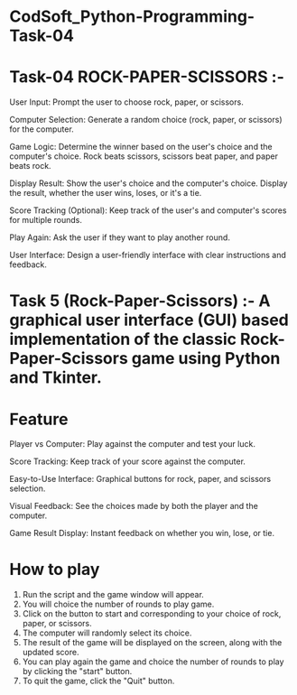 # CodSoft_Python-Programming-Task-04

# Task-04 ROCK-PAPER-SCISSORS :-
User Input: Prompt the user to choose rock, paper, or scissors.

Computer Selection: Generate a random choice (rock, paper, or scissors) for the computer.

Game Logic: Determine the winner based on the user's choice and the computer's choice. Rock beats scissors, scissors beat paper, and paper beats rock.

Display Result: Show the user's choice and the computer's choice. Display the result, whether the user wins, loses, or it's a tie.

Score Tracking (Optional): Keep track of the user's and computer's scores for multiple rounds.

Play Again: Ask the user if they want to play another round.

User Interface: Design a user-friendly interface with clear instructions and feedback.

# Task 5 (Rock-Paper-Scissors) :- A graphical user interface (GUI) based implementation of the classic Rock-Paper-Scissors game using Python and Tkinter.
# Feature 
Player vs Computer: Play against the computer and test your luck.

Score Tracking: Keep track of your score against the computer.

Easy-to-Use Interface: Graphical buttons for rock, paper, and scissors selection.

Visual Feedback: See the choices made by both the player and the computer.

Game Result Display: Instant feedback on whether you win, lose, or tie.

# How to play
1. Run the script and the game window will appear.
2. You will choice the number of rounds to play game.
3. Click on the button to start and corresponding to your choice of rock, paper, or scissors.
4. The computer will randomly select its choice.
5. The result of the game will be displayed on the screen, along with the updated score.
6. You can play again the game and choice the number of rounds to play by clicking the "start" button.
7. To quit the game, click the "Quit" button.

